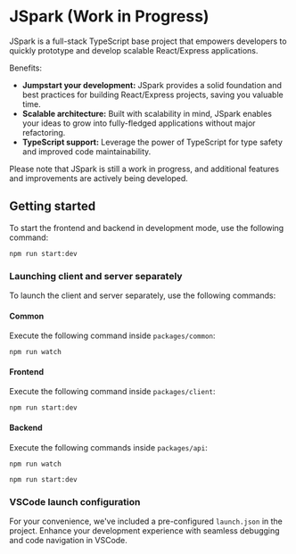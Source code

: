 # JSpark (Work in Progress)

JSpark is a full-stack TypeScript base project that empowers developers to quickly prototype and develop scalable React/Express applications.

Benefits:
- **Jumpstart your development:** JSpark provides a solid foundation and best practices for building React/Express projects, saving you valuable time.
- **Scalable architecture:** Built with scalability in mind, JSpark enables your ideas to grow into fully-fledged applications without major refactoring.
- **TypeScript support:** Leverage the power of TypeScript for type safety and improved code maintainability.
<!-- - **Seamless integration:** Easily integrate additional libraries, APIs, and modules into your project to extend functionality. -->
<!-- - **Community-driven:** Join a thriving community of developers using JSpark, benefiting from ongoing updates and contributions. -->

Please note that JSpark is still a work in progress, and additional features and improvements are actively being developed.

## Getting started

To start the frontend and backend in development mode, use the following command:

```
npm run start:dev
```

### Launching client and server separately

To launch the client and server separately, use the following commands:

#### Common
Execute the following command inside `packages/common`:
```
npm run watch
```

#### Frontend

Execute the following command inside `packages/client`:
```
npm run start:dev
```

#### Backend
Execute the following commands inside `packages/api`:
```
npm run watch
```
```
npm run start:dev
```

### VSCode launch configuration

For your convenience, we've included a pre-configured `launch.json` in the project. Enhance your development experience with seamless debugging and code navigation in VSCode.

